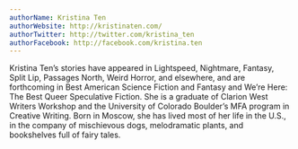 ```yaml
---
authorName: Kristina Ten
authorWebsite: http://kristinaten.com/
authorTwitter: http://twitter.com/kristina_ten
authorFacebook: http://facebook.com/kristina.ten
---
```

Kristina Ten’s stories have appeared in Lightspeed, Nightmare, Fantasy, Split Lip, Passages North, Weird Horror, and elsewhere, and are forthcoming in Best American Science Fiction and Fantasy and We’re Here: The Best Queer Speculative Fiction. She is a graduate of Clarion West Writers Workshop and the University of Colorado Boulder’s MFA program in Creative Writing. Born in Moscow, she has lived most of her life in the U.S., in the company of mischievous dogs, melodramatic plants, and bookshelves full of fairy tales.